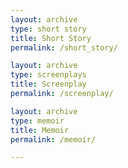```yaml
---
layout: archive
type: short story
title: Short Story
permalink: /short_story/

layout: archive
type: screenplays
title: Screenplay
permalink: /screenplay/

layout: archive
type: memoir
title: Memoir
permalink: /memoir/

---
```

